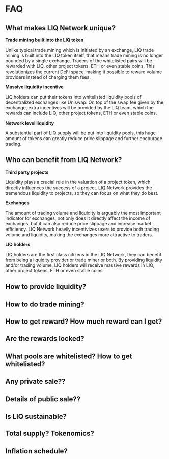 # FAQ

## What makes LIQ Network unique?

**Trade mining built into the LIQ token**

Unlike typical trade mining which is initiated by an exchange, LIQ trade mining is built into the LIQ token itself, that means trade mining is no longer bounded by a single exchange. Traders of the whitelisted pairs will be rewarded with LIQ, other project tokens, ETH or even stable coins. This revolutionizes the current DeFi space, making it possible to reward volume providers instead of charging them fees.

**Massive liquidity incentive**

LIQ holders can put their tokens into whitelisted liquidity pools of decentralized exchanges like Uniswap. On top of the swap fee given by the exchange, extra incentives will be provided by the LIQ team, which the rewards can include LIQ, other project tokens, ETH or even stable coins.

**Network level liquidity**

A substantial part of LIQ supply will be put into liquidity pools, this huge amount of tokens can greatly reduce price slippage and further encourage trading.

## Who can benefit from LIQ Network?

**Third party projects**

Liquidity plays a crucial rule in the valuation of a project token, which directly influences the success of a project. LIQ Network provides the tremendous liquidity to projects, so they can focus on what they do best.

**Exchanges**

The amount of trading volume and liquidity is arguably the most important indicator for exchanges, not only does it directly affect the income of exchanges, but it can also reduce price slippage and increase market efficiency. LIQ Network heavily incentivizes users to provide both trading volume and liquidity, making the exchanges more attractive to traders.

**LIQ holders**

LIQ holders are the first class citizens in the LIQ Network, they can benefit from being a liquidity provider or trade miner or both. By providing liquidity and/or trading volume, LIQ holders will receive massive rewards in LIQ, other project tokens, ETH or even stable coins.

## How to provide liquidity?



## How to do trade mining?

## How to get reward? How much reward can I get?

## Are the rewards locked?

## What pools are whitelisted? How to get whitelisted?

## Any private sale??

## Details of public sale??

## Is LIQ sustainable?

## Total supply? Tokenomics?

## Inflation schedule?

